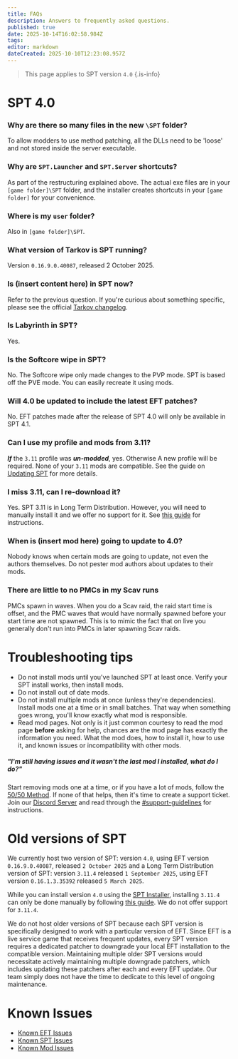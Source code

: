 ```yaml
---
title: FAQs
description: Answers to frequently asked questions.
published: true
date: 2025-10-14T16:02:58.984Z
tags: 
editor: markdown
dateCreated: 2025-10-10T12:23:08.957Z
---
```


> This page applies to SPT version `4.0`
{.is-info}

# SPT 4.0
### Why are there so many files in the new `\SPT` folder?
To allow modders to use method patching, all the DLLs need to be 'loose' and not stored inside the server executable.

### Why are `SPT.Launcher` and `SPT.Server` shortcuts?
As part of the restructuring explained above.
The actual exe files are in your `[game folder]\SPT` folder, and the installer creates shortcuts in your `[game folder]` for your convenience.

### Where is my `user` folder?
Also in `[game folder]\SPT`.

### What version of Tarkov is SPT running?
Version `0.16.9.0.40087`, released 2 October 2025.

### Is (insert content here) in SPT now?
Refer to the previous question. If you're curious about something specific, please see the official [Tarkov changelog](<https://escapefromtarkov.fandom.com/wiki/Changelog>).

### Is Labyrinth in SPT?
Yes.

### Is the Softcore wipe in SPT?
No. The Softcore wipe only made changes to the PVP mode. SPT is based off the PVE mode. You can easily recreate it using mods.

### Will 4.0 be updated to include the latest EFT patches?
No. EFT patches made after the release of SPT 4.0 will only be available in SPT 4.1.

### Can I use my profile and mods from 3.11?
***If*** the `3.11` profile was ***un-modded***, yes. Otherwise A new profile will be required. None of your `3.11` mods are compatible.
See the guide on [Updating SPT](/Updating_SPT) for more details.

### I miss 3.11, can I re-download it?
Yes. SPT 3.11 is in Long Term Distribution. However, you will need to manually install it and we offer no support for it.
See [this guide](https://github.com/sp-tarkov/build/wiki/3.11-Manual-Installation-Instructions) for instructions.

### When is (insert mod here) going to update to 4.0?
Nobody knows when certain mods are going to update, not even the authors themselves. Do not pester mod authors about updates to their mods.

### There are little to no PMCs in my Scav runs
PMCs spawn in waves. When you do a Scav raid, the raid start time is offset, and the PMC waves that would have normally spawned before your start time are not spawned. This is to mimic the fact that on live you generally don't run into PMCs in later spawning Scav raids.

# Troubleshooting tips
- Do not install mods until you've launched SPT at least once. Verify your SPT install works, then install mods.
- Do not install out of date mods.
- Do not install multiple mods at once (unless they're dependencies). Install mods one at a time or in small batches. That way when something goes wrong, you'll know exactly what mod is responsible.
- Read mod pages. Not only is it just common courtesy to read the mod page __before__ asking for help, chances are the mod page has exactly the information you need. What the mod does, how to install it, how to use it, and known issues or incompatibility with other mods.

##### "I'm still having issues and it wasn't the last mod I installed, what do I do?" 
Start removing mods one at a time, or if you have a lot of mods, follow the [50/50 Method](<https://wiki.sp-tarkov.com/en/5050-method>).
If none of that helps, then it's time to create a support ticket. Join our [Discord Server](http://discord.sp-tarkov.com/) and read through the [#support-guidelines](https://discord.com/channels/875684761291599922/1172733248317694022) for instructions.

# Old versions of SPT
We currently host two version of SPT: version `4.0`, using EFT version `0.16.9.0.40087`, released `2 October 2025` and a Long Term Distribution version of SPT: version `3.11.4` released `1 September 2025`, using EFT version `0.16.1.3.35392` released `5 March 2025`.

While you can install version `4.0` using the [SPT Installer](<https://forge.sp-tarkov.com/installer>), installing `3.11.4` can only be done manually by following [this guide](<https://github.com/sp-tarkov/build/wiki/3.11-Manual-Installation-Instructions>). We do not offer support for `3.11.4`.

We do not host older versions of SPT because each SPT version is specifically designed to work with a particular version of EFT. Since EFT is a live service game that receives frequent updates, every SPT version requires a dedicated patcher to downgrade your local EFT installation to the compatible version. Maintaining multiple older SPT versions would necessitate actively maintaining multiple downgrade patchers, which includes updating these patchers after each and every EFT update. Our team simply does not have the time to dedicate to this level of ongoing maintenance.

# Known Issues
- [Known EFT Issues](/Known_EFT_Issues_40)
- [Known SPT Issues](/Known_SPT_Issues_40)
- [Known Mod Issues](/Known_Mod_Issues_40)
